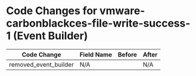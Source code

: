 # Code Changes for vmware-carbonblackces-file-write-success-1 (Event Builder)

| Code Change | Field Name | Before | After |
|-------------|------------|--------|-------|
| removed_event_builder | N/A |  | N/A |